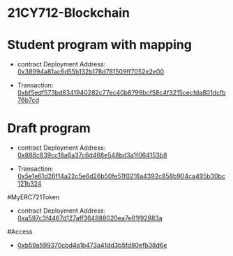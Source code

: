 # 21CY712-Blockchain

# Student program with mapping

- contract Deployment Address:
[0x38994a81ac6d55b132b178d781509ff7052e2e00](https://ropsten.etherscan.io/tx/0x6489328d7e5fdcabe2f84437d7f07ada6b25ee7f9c17297c70587aa0db3ed984)

- Transaction:
[0xbf5edf573bd8341940282c77ec40b8799bcf58c4f3215cecfda801dcfb76b7cd](https://ropsten.etherscan.io/tx/0xbf5edf573bd8341940282c77ec40b8799bcf58c4f3215cecfda801dcfb76b7cd)

# Draft program

- contract Deployment Address:
[0x888c839cc18a6a37c6d468e548bd3a1f064153b8](http://remix.ethereum.org/#optimize=false&runs=200&evmVersion=null&version=soljson-v0.8.7+commit.e28d00a7.js)

- Transaction:
[0x5e1e61d26f14a22c5e6d26b50fe51f0216a4392c858b904ca495b30bc121b324](https://ropsten.etherscan.io/tx/0x5e1e61d26f14a22c5e6d26b50fe51f0216a4392c858b904ca495b30bc121b324)

#MyERC721Token

- contract Deployment Address:
[0xa597c3f4467d127aff364888020ea7e61f92883a](https://ropsten.etherscan.io/tx/0x11582edf6c1dcf47aae9330f88a47bf85ea8a9146385f6d0797f456998fb4016)

#Access

- [0xb59a599370cbd4a1b473a41dd3b5fd80efb38d6e](https://ropsten.etherscan.io/tx/0x6f5b202425df5942172a398cc3edda8545541f1f519cc64ebd8faa42ac8cac50)
